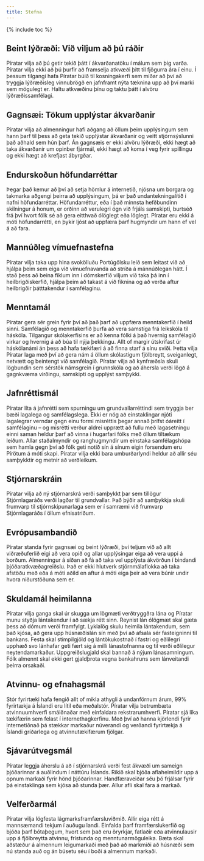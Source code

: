 ```yaml
---
title: Stefna
---
```


[comment]: <> (Table of contents test:)
{% include toc %}


## Beint lýðræði: Við viljum að þú ráðir

Píratar vilja að þú getir tekið þátt í ákvarðanatöku í málum sem þig varða. Píratar vilja ekki að þú þurfir að framselja atkvæði þitt til fjögurra ára í einu. Í þessum tilgangi hafa Píratar búið til kosningakerfi sem miðar að því að tryggja lýðræðisleg vinnubrögð en jafnframt nýta tæknina upp að því marki sem mögulegt er. Haltu atkvæðinu þínu og taktu þátt í alvöru lýðræðissamfélagi.

## Gagnsæi: Tökum upplýstar ákvarðanir

Píratar vilja að almenningur hafi aðgang að öllum þeim upplýsingum sem hann þarf til þess að geta tekið upplýstar ákvarðanir og veitt stjórnsýslunni það aðhald sem hún þarf. Án gagnsæis er ekki alvöru lýðræði, ekki hægt að taka ákvarðanir um opinber fjármál, ekki hægt að koma í veg fyrir spillingu og ekki hægt að krefjast ábyrgðar.

## Endurskoðun höfundarréttar

Þegar það kemur að því að setja hömlur á internetið, njósna um borgara og takmarka aðgengi þeirra að upplýsingum, þá er það undantekningalítið í nafni höfundarréttar. Höfundarréttur, eða í það minnsta hefðbundinn skilningur á honum, er orðinn að verulegri ógn við frjáls samskipti, burtséð frá því hvort fólk sé að gera eitthvað ólöglegt eða löglegt. Píratar eru ekki á móti höfundarrétti, en þykir ljóst að uppfæra þarf hugmyndir um hann ef vel á að fara.

## Mannúðleg vímuefnastefna

Píratar vilja taka upp hina svokölluðu Portúgölsku leið sem leitast við að hjálpa þeim sem eiga við vímuefnavanda að stríða á mánnúðlegan hátt. Í stað þess að beina fíklum inn í dómskerfið viljum við taka þá inn í heilbrigðiskerfið, hjálpa þeim að takast á við fíknina og að verða aftur heilbrigðir þátttakendur í samfélaginu.

## Menntamál

Píratar gera sér grein fyrir því að það þarf að uppfæra menntakerfið í heild sinni. Samfélagið og menntakerfið þurfa að vera samstíga frá leikskóla til háskóla. Tilgangur skólakerfisins er að kenna fólki á það hvernig samfélagið virkar og hvernig á að búa til nýja þekkingu. Allt of margir útskrifast úr háskólanámi án þess að hafa tækifæri á að finna starf á sínu sviði. Þetta vilja Píratar laga með því að gera nám á öllum skólastigum fjölbreytt, sveiganlegt, netvætt og beintengt við samfélagið.
Píratar vilja að kynfræðsla skuli lögbundin sem sérstök námsgrein í grunnskóla og að áhersla verði lögð á gagnkvæma virðingu, samskipti og upplýst samþykki.

## Jafnréttismál

Píratar líta á jafnrétti sem spurningu um grundvallarréttindi sem tryggja ber bæði lagalega og samfélagslega. Ekki er nóg að einstaklingar njóti lagalegrar verndar gegn einu formi misréttis þegar annað þrífst óáreitt í samfélaginu – og misrétti verður aldrei upprætt að fullu með lagasetningu einni saman heldur þarf að vinna í hugarfari fólks með öllum tiltækum leiðum. Allar staðalmyndir og ranghugmyndir um einstaka samfélagshópa sem hamla gegn því að fólk geti notið sín á sínum eigin forsendum eru Pírötum á móti skapi. Píratar vilja ekki bara umburðarlyndi heldur að allir séu samþykktir og metnir að verðleikum.

## Stjórnarskráin

Píratar vilja að ný stjórnarskrá verði samþykkt þar sem tillögur Stjórnlagaráðs verði lagðar til grundvallar. Það þýðir að samþykkja skuli frumvarp til stjórnskipunarlaga sem er í samræmi við frumvarp Stjórnlagaráðs í öllum efnisatriðum.

## Evrópusambandið

Píratar standa fyrir gagnsæi og beint lýðræði, því teljum við að allt viðræðuferlið eigi að vera opið og allar upplýsingar eiga að vera uppi á borðum. Almenningur á síðan að fá að taka vel upplýsta ákvörðun í bindandi þjóðaratkvæðagreiðslu. Það er ekki hlutverk stjórnmálaflokka að taka afstöðu með eða á móti aðild en aftur á móti eiga þeir að vera búnir undir hvora niðurstöðuna sem er.

## Skuldamál heimilanna

Píratar vilja ganga skal úr skugga um lögmæti verðtryggðra lána og Píratar munu styðja lántakendur í að sækja rétt sinn. Reynist lán ólögmæt skal gæta þess að dómum verði framfylgt. Lyklalög skulu heimila lántakendum, sem það kjósa, að gera upp húsnæðislán sín með því að afsala sér fasteigninni til bankans. Festa skal stimpilgjöld og lántökukostnað í fastri og eðlilegri upphæð svo lánhafar geti fært sig á milli lánastofnanna og til verði eðlilegur neytendamarkaður. Uppgreiðslugjald skal bannað á nýjum lánasamningum. Fólk almennt skal ekki gert gjaldþrota vegna bankahruns sem lánveitandi þeirra orsakaði.

## Atvinnu- og efnahagsmál

Stór fyrirtæki hafa fengið allt of mikla athygli á undanförnum árum, 99% fyrirtækja á Íslandi eru lítil eða meðalstór. Píratar vilja betrumbæta atvinnuumhverfi smáiðnaðar með einfaldara rekstrarumhverfi. Píratar sjá líka tækifærin sem felast í internethagkerfinu. Með því að hanna kjörlendi fyrir internetiðnað þá stækkar markaður núverandi og verðandi fyrirtækja á Íslandi gríðarlega og atvinnutækifærum fjölgar.

## Sjávarútvegsmál

Píratar leggja áherslu á að í stjórnarskrá verði fest ákvæði um sameign þjóðarinnar á auðlindum í náttúru Íslands. Ríkið skal bjóða aflaheimildir upp á opnum markaði fyrir hönd þjóðarinnar. Handfæraveiðar séu þó frjálsar fyrir þá einstaklinga sem kjósa að stunda þær. Allur afli skal fara á markað.

## Velferðarmál

Píratar vilja lögfesta lágmarksframfærsluviðmið. Allir eiga rétt á mannsæmandi tekjum í auðugu landi. Einfalda þarf framfærslukerfið og bjóða þarf bótaþegum, hvort sem það eru öryrkjar, fatlaðir eða atvinnulausir upp á fjölbreytta atvinnu, frístunda og menntunarmöguleika. Bæta skal aðstæður á almennum leigumarkaði með það að markmiði að húsnæði sem nú standa auð og án búsetu séu í boði á almennum markaði.

